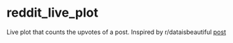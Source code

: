 # reddit_live_plot
Live plot that counts the upvotes of a post. Inspired by r/dataisbeautiful [post](https://www.reddit.com/r/dataisbeautiful/comments/b4in2s/live_diagram_of_how_many_upvotes_and_comments/)
